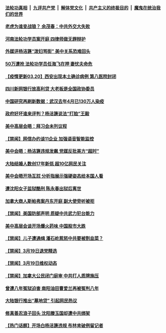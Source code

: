 

####  [法轮功真相](../../../../basic/blob/master/README.md?t=03201131) &nbsp;|&nbsp; [九评共产党](../../../../9ping.md/blob/master/README.md?t=03201131) &nbsp;|&nbsp; [解体党文化](../../../../jtdwh.md/blob/master/README.md?t=03201131)  &nbsp;|&nbsp; [共产主义的终极目的](../../../../gczydzjmd.md/blob/master/README.md?t=03201131) &nbsp;|&nbsp; [魔鬼在统治我们的世界](../../../../mgztzwmdsj.md/blob/master/README.md?t=03201131) 

#### [老虎为谁变战狼？ 余茂春：中共外交大失败](../pages/prog204/a103077519.md?t=03201131) 

#### [河南法轮功学员案开庭 四律师做无罪辩护](../pages/prog204/a103077535.md?t=03201131) 

#### [外媒评杨洁篪“泼妇骂街” 美中关系恐难回头](../pages/prog204/a103077517.md?t=03201131) 

#### [50万遭抢 法轮功学员任海飞在押 妻忧夫命危](../pages/prog204/a103077520.md?t=03201131) 


#### [【疫情更新03.20】西安出现本土确诊病例 第八医院封闭](../pages/prog204/a103059205.md?t=03201131) 

#### [四川新网银行放高利贷 大老板是全国政协委员](../pages/prog204/a103077390.md?t=03201131) 



#### [中国研究再刷新数据：武汉去年4月已130万人染疫](../pages/prog204/a103077318.md?t=03201131) 

#### [政府好坏谁来评判？杨洁篪说法“打脸”王毅](../pages/prog204/a103077295.md?t=03201131) 

#### [美中高层会晤：拜习会未列议程](../pages/prog204/a103077269.md?t=03201131) 

#### [【禁闻】网信办约谈11企业 加强语音智能监控](../pages/prog204/a103077197.md?t=03201131) 

#### [美中会晤：杨洁篪违规发飙 党媒反批美方“超时”](../pages/prog204/a103077238.md?t=03201131) 

#### [大陆结婚人数创17年新低 超10亿网民关注](../pages/prog204/a103077244.md?t=03201131) 


#### [美中会晤开场互怼 分析指展示强硬姿态给本国人看](../pages/prog204/a103077176.md?t=03201131) 

#### [遭沈阳女子监狱酷刑 陈永春出狱后离世](../pages/prog204/a103076828.md?t=03201131) 


#### [加拿大商人斯帕弗案丹东开庭 副大使旁听被拒](../pages/prog204/a103077195.md?t=03201131) 

#### [【禁闻】美国防部声明 质疑中共武力犯台能力](../pages/prog204/a103077188.md?t=03201131) 

#### [美中高层会谈开场爆火药味 中国股市大跌](../pages/prog204/a103077065.md?t=03201131) 

#### [【禁闻】儿子遭通缉 潘石屹惹怒中共要被割韭菜？](../pages/prog204/a103077148.md?t=03201131) 

#### [【禁闻】3月19日退党精选](../pages/prog204/a103077152.md?t=03201131) 

#### [【禁闻】3月19日维权动态](../pages/prog204/a103077146.md?t=03201131) 

#### [【禁闻】加拿大公民闭门庭审 中共打人质牌施压](../pages/prog204/a103077135.md?t=03201131) 

#### [曾遭八年冤狱迫害 南阳油田曹爱兰再被冤判八年](../pages/prog204/a103076887.md?t=03201131) 

#### [大陆银行推出“墓地贷” 引起网民热议](../pages/prog204/a103077069.md?t=03201131) 

#### [修真善忍浪子回头 沈阳滕玉国却遭中共绑架](../pages/prog204/a103077056.md?t=03201131) 

#### [【热门话题】开场白杨洁篪违规 布林肯破例留记者](../pages/prog204/a103076934.md?t=03201131) 


